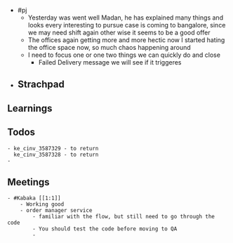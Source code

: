 - #pj
	- Yesterday was went well Madan, he has explained many things and looks every interesting to pursue  case is coming to bangalore, since we may need shift again other wise it seems to be a good offer
	- The offices again getting more and more hectic now I started hating the office space now, so much chaos happening around
	- I need to focus one or one two things we can quickly do and close
		- Failed Delivery message we will see if it triggeres
- ## Strachpad
## Learnings
## Todos
	- ke_cinv_3587329 - to return
	  ke_cinv_3587328 - to return
	-
## Meetings
	- #Kabaka [[1:1]]
		- Working good
		- order manager service
			- familiar with the flow, but still need to go through the code
			- You should test the code before moving to QA
			-